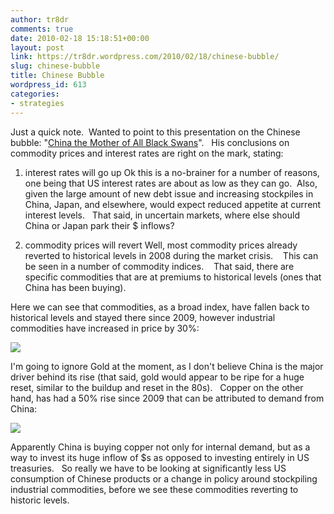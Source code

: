 ```yaml
---
author: tr8dr
comments: true
date: 2010-02-18 15:18:51+00:00
layout: post
link: https://tr8dr.wordpress.com/2010/02/18/chinese-bubble/
slug: chinese-bubble
title: Chinese Bubble
wordpress_id: 613
categories:
- strategies
---
```


Just a quick note.  Wanted to point to this presentation on the Chinese bubble: "[China the Mother of All Black Swans](http://ContrarianEdge.com/2010/02/12/china-the-mother-of-all-black-swans/)".   His conclusions on commodity prices and interest rates are right on the mark, stating:



	
  1. interest rates will go up
Ok this is a no-brainer for a number of reasons, one being that US interest rates are about as low as they can go.  Also, given the large amount of new debt issue and increasing stockpiles in China, Japan, and elsewhere, would expect reduced appetite at current interest levels.   That said, in uncertain markets, where else should China or Japan park their $ inflows?

	
  2. commodity prices will revert
Well, most commodity prices already reverted to historical levels in 2008 during the market crisis.    This can be seen in a number of commodity indices.    That said, there are specific commodities that are at premiums to historical levels (ones that China has been buying).


Here we can see that commodities, as a broad index, have fallen back to historical levels and stayed there since 2009, however industrial commodities have increased in price by 30%:

[![](http://tr8dr.files.wordpress.com/2010/02/screen-shot-2010-02-18-at-9-59-48-am.png)](http://tr8dr.files.wordpress.com/2010/02/screen-shot-2010-02-18-at-9-59-48-am.png)

I'm going to ignore Gold at the moment, as I don't believe China is the major driver behind its rise (that said, gold would appear to be ripe for a huge reset, similar to the buildup and reset in the 80s).   Copper on the other hand, has had a 50% rise since 2009 that can be attributed to demand from China:

[![](http://tr8dr.files.wordpress.com/2010/02/screen-shot-2010-02-18-at-10-07-46-am.png)](http://tr8dr.files.wordpress.com/2010/02/screen-shot-2010-02-18-at-10-07-46-am.png)

Apparently China is buying copper not only for internal demand, but as a way to invest its huge inflow of $s as opposed to investing entirely in US treasuries.   So really we have to be looking at significantly less US consumption of Chinese products or a change in policy around stockpiling industrial commodities, before we see these commodities reverting to historic levels.
